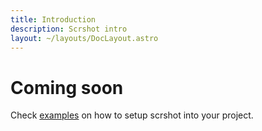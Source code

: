 ```yaml
---
title: Introduction
description: Scrshot intro
layout: ~/layouts/DocLayout.astro
---
```


# Coming soon

Check [examples](https://github.com/Perfect7M/scrshot/tree/main/examples) on how to setup scrshot into your project.


